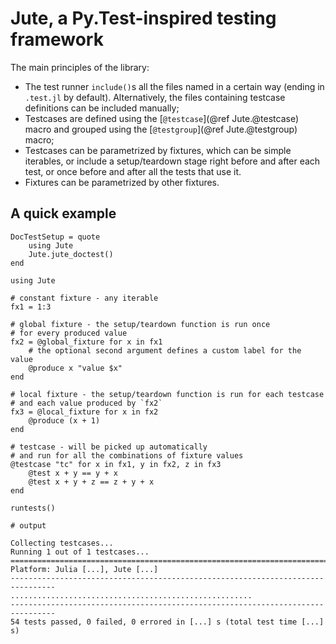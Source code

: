 # Jute, a Py.Test-inspired testing framework

The main principles of the library:

* The test runner `include()`s all the files named in a certain way (ending in `.test.jl` by default). Alternatively, the files containing testcase definitions can be included manually;
* Testcases are defined using the [`@testcase`](@ref Jute.@testcase) macro and grouped using the [`@testgroup`](@ref Jute.@testgroup) macro;
* Testcases can be parametrized by fixtures, which can be simple iterables, or include a setup/teardown stage right before and after each test, or once before and after all the tests that use it.
* Fixtures can be parametrized by other fixtures.


## A quick example

```@meta
DocTestSetup = quote
    using Jute
    Jute.jute_doctest()
end
```

```jldoctest index
using Jute

# constant fixture - any iterable
fx1 = 1:3

# global fixture - the setup/teardown function is run once
# for every produced value
fx2 = @global_fixture for x in fx1
    # the optional second argument defines a custom label for the value
    @produce x "value $x"
end

# local fixture - the setup/teardown function is run for each testcase
# and each value produced by `fx2`
fx3 = @local_fixture for x in fx2
    @produce (x + 1)
end

# testcase - will be picked up automatically
# and run for all the combinations of fixture values
@testcase "tc" for x in fx1, y in fx2, z in fx3
    @test x + y == y + x
    @test x + y + z == z + y + x
end

runtests()

# output

Collecting testcases...
Running 1 out of 1 testcases...
================================================================================
Platform: Julia [...], Jute [...]
--------------------------------------------------------------------------------
......................................................
--------------------------------------------------------------------------------
54 tests passed, 0 failed, 0 errored in [...] s (total test time [...] s)
```
